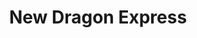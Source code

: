 ---
layout: place
title: New Dragon Express
permalink: /pennsylvania/bridgeville/new-dragon-express.html
stateAbbr: PA
stateName: Pennsylvania
cityName: Bridgeville
seo:
  type: restaurant
  links: http://www.newdragonexpress.com/
place_id: ChIJz4_9nMNXNIgRWTufdHAZ2DU
photos:
  - name: >-
      places/ChIJz4_9nMNXNIgRWTufdHAZ2DU/photos/AeeoHcK9931JbTa4uQSdBSykzurpC8jFuoExhJDdjp2JbX0DvgOLrojsgS8FKtSO151ummx7dWGZzzgRq-468PtXeMKx78SaX_K-yOhGiIIgIO44354eFCgSXr2YBwVBB157J_lKBzsXUfSV4fq_AjzlcQDySCLrnE9gEFwQn7nu7LI2H1x4k4MK42ZJT8zSgQYscoouJluRTR4GrBJHsViFfzh_iaEsFQarMshCMPhj585eWDlHRaCk1mwbDNxsBt-NnVI7N5wD4dWJk2F1js2q6cu4agLFkk7QE96ERtmroTTUvQ
    widthPx: 4032
    heightPx: 3024
    authorAttributions:
      - displayName: New Dragon Express
        uri: https://maps.google.com/maps/contrib/108368972183346876287
        photoUri: >-
          https://lh3.googleusercontent.com/a-/ALV-UjUfWzQoYZpp3D4inXh4KE7R3Htl4-SQ1FehnKMZV8c2YKZvwoI=s100-p-k-no-mo
    flagContentUri: >-
      https://www.google.com/local/imagery/report/?cb_client=maps_api_places.places_api&image_key=!1e10!2sAF1QipMUncaRiEUgM1aH7Lt_vfqqQazFkmZtshR_1aMp&hl=en-US
    googleMapsUri: >-
      https://www.google.com/maps/place//data=!3m4!1e2!3m2!1sAF1QipMUncaRiEUgM1aH7Lt_vfqqQazFkmZtshR_1aMp!2e10!4m2!3m1!1s0x883457c39cfd8fcf:0x35d81970749f3b59
  - name: >-
      places/ChIJz4_9nMNXNIgRWTufdHAZ2DU/photos/AeeoHcLZbtPwb8lmycyyw6NmJRzO6NpYoi1nk50o3lIWtTxWCYQLjZBmmRvgLnbdW_TIVC5wapxk64aNiOtCiPbanpvX89-Olwd3sfGkLvuek-tUAustwiXsgjDAwAOYq09vVfqowd4WqECA5sZm1hlUtPd_OsHMkeXWKZjJ1Nn9yF7XZyenoBuGmrh8dN8sK4s728Xo6iUSBQuRtcTwKzAu2jED8aPd2cVwXL1J04k4O6dvhJhCz37Zufx_UvszNXitdFa_pvLC2nx0QHQx5esnp_RM8XbxPYS9sJkS2OEIqLQY7w
    widthPx: 2448
    heightPx: 2448
    authorAttributions:
      - displayName: New Dragon Express
        uri: https://maps.google.com/maps/contrib/108368972183346876287
        photoUri: >-
          https://lh3.googleusercontent.com/a-/ALV-UjUfWzQoYZpp3D4inXh4KE7R3Htl4-SQ1FehnKMZV8c2YKZvwoI=s100-p-k-no-mo
    flagContentUri: >-
      https://www.google.com/local/imagery/report/?cb_client=maps_api_places.places_api&image_key=!1e10!2sAF1QipNKEYpTBYAY6OvEjyerqImMZfPDKW5egxhqbJPT&hl=en-US
    googleMapsUri: >-
      https://www.google.com/maps/place//data=!3m4!1e2!3m2!1sAF1QipNKEYpTBYAY6OvEjyerqImMZfPDKW5egxhqbJPT!2e10!4m2!3m1!1s0x883457c39cfd8fcf:0x35d81970749f3b59
  - name: >-
      places/ChIJz4_9nMNXNIgRWTufdHAZ2DU/photos/AeeoHcJhdTPLm1QkT5AE8Dtbz1Z-6F8wAUfeUhkAZws1yMiCI2pwSnx2P5ISiG5edBr6y6uro3h1q23ECq8bG-I11fRZ2zLC9Srd5dq3c3wSMYEHAcIzSUQUo7R5bWZ1c_QK-k1tI0foP_tBKiAOviAXN-eASDee9vaH7bRoxbmWKq7d7Tuma2CpZYvSWbnxLlqvI9z_-RntXVkV7XlcpgZt6xr2E7CgvsmOth4xKPQ7Dtye1iSHzQ3tBvtc2uM-pZKFnFBPQkg995Vk-_TmydV_hp1Y3AnA1jLmO7IJxd3Wsq57YBSMBRoD-c0yEDkaP27PbFE2RkMoxDdl4hsrZENGh0Uum7GkjgLMiXjpvAWWHpFf6yKLUiZ2Vrm29FnU1BHNlbjLyRn-XQYOZKXl7ODpnDliaqCQpgunzj2FHySpZprEtw
    widthPx: 4000
    heightPx: 3000
    authorAttributions:
      - displayName: 陳水金
        uri: https://maps.google.com/maps/contrib/107831356664141029555
        photoUri: >-
          https://lh3.googleusercontent.com/a/ACg8ocIfYxdH5rTBWKrPbEx6RlewyGLR-AyklPbqTM81hAK2mnFW3g=s100-p-k-no-mo
    flagContentUri: >-
      https://www.google.com/local/imagery/report/?cb_client=maps_api_places.places_api&image_key=!1e10!2sCIHM0ogKEICAgICnkKjTCg&hl=en-US
    googleMapsUri: >-
      https://www.google.com/maps/place//data=!3m4!1e2!3m2!1sCIHM0ogKEICAgICnkKjTCg!2e10!4m2!3m1!1s0x883457c39cfd8fcf:0x35d81970749f3b59
  - name: >-
      places/ChIJz4_9nMNXNIgRWTufdHAZ2DU/photos/AeeoHcLI8EHlGtmajL9Nd8RfiZyCDK9V06YWw112WwWvGnWSLS8vvvLoIWYMZwcAIAbliEvmk0t9b-E6Hsppm__YRWZt04v-xkpEPWAusXBVGtuGB3qBNL_O5Loubm5ccQBB2VjAzXlgyLcak4jcrhMDsEaiL8QDLVg3OdE8iYLLTLRL-zH_wRCV5QuVic4KTR9P4y1zOuQgVej3vhF0jyekIMSPpimKffD1CTaT8lvM3EB_nAeAOdEM3sx3OuEAAC4rwHl8YWc1jgGocJQ7KZsxAaO3ebTvSsXVNn_iiFg3D6ZGxxC9AcZgW_CAKLB9qglkT8P915Ud9-LcFpApfXfN3oE0xrDwpmA45EzYpXLm-GRtZu1oUcDuMkmzpX2eVzXefneoywJ_H9DWUQCmOFfZr4g5pXxmmM3_slpD_Z3hYlamd-qS
    widthPx: 3024
    heightPx: 4032
    authorAttributions:
      - displayName: Susan Weng
        uri: https://maps.google.com/maps/contrib/102712897866530486198
        photoUri: >-
          https://lh3.googleusercontent.com/a/ACg8ocIS71vwZq1s6c6oT6fGqxNi_k7FGIxgR8Of3XaQ_PBmPi9Wtg=s100-p-k-no-mo
    flagContentUri: >-
      https://www.google.com/local/imagery/report/?cb_client=maps_api_places.places_api&image_key=!1e10!2sCIHM0ogKEICAgICnoPfQgQE&hl=en-US
    googleMapsUri: >-
      https://www.google.com/maps/place//data=!3m4!1e2!3m2!1sCIHM0ogKEICAgICnoPfQgQE!2e10!4m2!3m1!1s0x883457c39cfd8fcf:0x35d81970749f3b59
  - name: >-
      places/ChIJz4_9nMNXNIgRWTufdHAZ2DU/photos/AeeoHcIZlyMXrqGnmMSVZnXkkpZ-9-pZZpeT6uAz-B6WSjJUBjZQxDyYUR9AR2A996l-GxjvtMD06_tnMQ7YdTD0EucHuISZ2Rx2RFxGtCIXfhxQ_7WuqGWcNvcxNJ86a2RIILUs2LvY6cNK_975Jn6NWU-pcEHpXoQWVWGs6M28F3ELmvsQTxupWmfrSn6Yr8FncDNvG8_TvSgB7k6f1oHogNIWExWUIgI7fci1_eZlUF8GTWjd1PgEI75_3kcTZ_FfPa0uLBCK850oWniQN1USPUzO4Sa7aXxCd__y1GGIHbLtJ4mA39MBScSP6ubRBTXMBqmEj4EyCHP47UKev4JvpBSyj9RuW2GmaSkNPbBetcaw7pLoh2YPSOce5z0kP2luw2UA96_dGmOn665BLB8UdCP-_qA2xI1G_pY1dAT8niCRuRA
    widthPx: 4032
    heightPx: 3024
    authorAttributions:
      - displayName: Laurie Vasbinder
        uri: https://maps.google.com/maps/contrib/107966101574874668642
        photoUri: >-
          https://lh3.googleusercontent.com/a/ACg8ocLZQhiNzv-PGewH5GtTRUwU_XBHwFbf_FvA1_9oDmcICGMBP_bR=s100-p-k-no-mo
    flagContentUri: >-
      https://www.google.com/local/imagery/report/?cb_client=maps_api_places.places_api&image_key=!1e10!2sCIHM0ogKEICAgICDh8a53wE&hl=en-US
    googleMapsUri: >-
      https://www.google.com/maps/place//data=!3m4!1e2!3m2!1sCIHM0ogKEICAgICDh8a53wE!2e10!4m2!3m1!1s0x883457c39cfd8fcf:0x35d81970749f3b59
  - name: >-
      places/ChIJz4_9nMNXNIgRWTufdHAZ2DU/photos/AeeoHcInJwYbbs-Xl_fFdM-RSMo_xzDmx7af4IQ3LZGDYXkokmWa6Ln0wnpU1d6P71dV0B2hiu8klXvC1qNXLLl2za4oa7WdzX8NnahRLJZDJXyysSLjnXWyG2-9XKKymoKo5QfkWh8sHCv8EeeNpkkNeZPUyMGL4FQaR6278ZCjrS1qNQeno9aQR8FDHlJjkS373XO-0v_rXJQMYaSz74vAqSR3NvGHY9FiPdNkGGLRQR2DTeaB57wq8ojlXkUr-Um-EDRZckyvGHPD1oTcKIMNuMTmfw7WHcy3sKL-sw7BNx2pYpaeuP4iR-e6W40iHYWaElYtOVLuycFgKWliitN90rsHaJu035YhPSYrNvxBPzfSFyW8dX7LdF1n5ZjCW2jjXQjKGufIU3LOuUyfogiG5HGjVQ3B0AMlQOc0tnxiMlzmlQ
    widthPx: 3024
    heightPx: 4032
    authorAttributions:
      - displayName: Павло Голубничий (Golubnychiy)
        uri: https://maps.google.com/maps/contrib/100833620179684114925
        photoUri: >-
          https://lh3.googleusercontent.com/a-/ALV-UjU9E3LXBQMPliutMM_bzi_G4lrl_nfcMsKrkDvUWY_cE8XaOkdbaA=s100-p-k-no-mo
    flagContentUri: >-
      https://www.google.com/local/imagery/report/?cb_client=maps_api_places.places_api&image_key=!1e10!2sCIHM0ogKEICAgIDnhe2lMw&hl=en-US
    googleMapsUri: >-
      https://www.google.com/maps/place//data=!3m4!1e2!3m2!1sCIHM0ogKEICAgIDnhe2lMw!2e10!4m2!3m1!1s0x883457c39cfd8fcf:0x35d81970749f3b59
  - name: >-
      places/ChIJz4_9nMNXNIgRWTufdHAZ2DU/photos/AeeoHcJ9TyH_wngH0eRyQ6KQKvD4qr76UEangQkdB7qbe67Vn_mLyBaXj19yyU93HhbeUpiKpj-HSmIo8aNe_fE3ya8IEWyIe2DX8y1h3Qr-dXKFx5EJR3ZNgXyzEOto-D8Gq0L9KlJixsYyAIApBglEkTdfGdlT-c-Gr5LnKxUxi7yb4ZV0nbzZnpuxcI2qw56HOp7wyNM2o9Ptlkyj57WpRkVrGIdVWHLoks8p8H5r0cgnby6V2Hj8UW4MngsEDHa3xNbthRXn0SXsrsFARXjlGdPZ-L50GFFkqo-HUOpjTQQETW4hHE1mXNl20nI-Una0aQ8uQPMFMcywf6tx6U83vlCtOQ1i2FWLAbNYu1urLQYX3h5NMEqXjfBt-g5OkzixOcwmXc99AcTZ5J_iEtKwlVZ8GheFROqRUa2Rqksfr0B-XTxw
    widthPx: 1920
    heightPx: 1080
    authorAttributions:
      - displayName: Rahul K
        uri: https://maps.google.com/maps/contrib/103285776159907247872
        photoUri: >-
          https://lh3.googleusercontent.com/a-/ALV-UjX0FQjNnW85_qeCoA1uT3vdJhOpppyzT1QhV9otKpH7DD9EYPv6hg=s100-p-k-no-mo
    flagContentUri: >-
      https://www.google.com/local/imagery/report/?cb_client=maps_api_places.places_api&image_key=!1e10!2sCIHM0ogKEICAgIDO6f6luAE&hl=en-US
    googleMapsUri: >-
      https://www.google.com/maps/place//data=!3m4!1e2!3m2!1sCIHM0ogKEICAgIDO6f6luAE!2e10!4m2!3m1!1s0x883457c39cfd8fcf:0x35d81970749f3b59
  - name: >-
      places/ChIJz4_9nMNXNIgRWTufdHAZ2DU/photos/AeeoHcKyaHTcrBuKO1f6sFEbeWk1VCarj9wlUsZh5zMbC-FfhqOq-Nu8nM2HxaU5R0cLLgrYP2icfHDGOTJP76IRdqr6uo0ywQLi-ZIB6j7IRFyKRZgwAnGJWSuGF026uus-SrJc2JqI7gqguBdMycdA4xMJNKMzkdREf4-okT3o2i-YcjOrDj7RB_EoafQ3d9Pfvid1HmKuXxCN4dew-QsLeIwBu3xwk1Df1oB_lO1j5sohGsIT9GGYoYgoGBd4nI4ETSm_nnT8dLYO9sEWVKUW29uxhPXaoNh-5xKmSZ1DvSPxHztgj2cwJAn_P2jSH_bjXsBE-rnY6EqSBrqHd1kPqaD9WzeDn2jPajuyxnaEKNsvRdHReyyCeo-M_FCJf4TJINR3j7eu8sENTGoVvp_XPSz1UxEp5UhDqT78nzO3EZ0rbg
    widthPx: 1964
    heightPx: 1417
    authorAttributions:
      - displayName: J D
        uri: https://maps.google.com/maps/contrib/109519524020861986251
        photoUri: >-
          https://lh3.googleusercontent.com/a-/ALV-UjUiSxsTJ9y7id9EkamXenjhPuefSAR74EIT7j7t5naMiYiZrxT9=s100-p-k-no-mo
    flagContentUri: >-
      https://www.google.com/local/imagery/report/?cb_client=maps_api_places.places_api&image_key=!1e10!2sCIHM0ogKEICAgICn8NHzFQ&hl=en-US
    googleMapsUri: >-
      https://www.google.com/maps/place//data=!3m4!1e2!3m2!1sCIHM0ogKEICAgICn8NHzFQ!2e10!4m2!3m1!1s0x883457c39cfd8fcf:0x35d81970749f3b59
  - name: >-
      places/ChIJz4_9nMNXNIgRWTufdHAZ2DU/photos/AeeoHcJVgBC-yfV_DAlWM_IBlmpNcrByBD8CwzIg7cKTRIx8LEn8wctV8bALlvW1DEwfKWenrSL6J2Y1Poxx8a9y8urZWYoL1Y-Ut35nEDsvA792w-nHaokaaiggaZ8wFo9Zhpi1x8-PAMClLsEdDaoJostDSi9Vb7tR1jLXhqmGlqY-RTBfgsbgxZojwSfl9tjBcxsCmlZ4zptoJY8Frnc5w6vro4YBOqY09CnpzHZYUE8kYl6gGn8P7_kXzqXFWtRh3VTfVHGEhItBSXPdjcXQYeax15lSTBzf32YB1dqQVALZeIH9Hvx82N80jDqC5wBbaRRBeU91fjGBLhhxt3L9tNtu04z-i8ASFtheIIyfiGwuJSfhLNDctvoCUBxBYbUNsZlw7JlVSllV4_2Qwr9nTAAL9sw8k4U3Hadi05x8Ayz3YuE
    widthPx: 3060
    heightPx: 4080
    authorAttributions:
      - displayName: Primitive Territory
        uri: https://maps.google.com/maps/contrib/112631074292794448155
        photoUri: >-
          https://lh3.googleusercontent.com/a-/ALV-UjVuTclil5BLU945GOVHHzsIm6jSc_iNDuZb9hvS2ChntnRqr5U3=s100-p-k-no-mo
    flagContentUri: >-
      https://www.google.com/local/imagery/report/?cb_client=maps_api_places.places_api&image_key=!1e10!2sCIHM0ogKEICAgIDZxYr6oAE&hl=en-US
    googleMapsUri: >-
      https://www.google.com/maps/place//data=!3m4!1e2!3m2!1sCIHM0ogKEICAgIDZxYr6oAE!2e10!4m2!3m1!1s0x883457c39cfd8fcf:0x35d81970749f3b59
  - name: >-
      places/ChIJz4_9nMNXNIgRWTufdHAZ2DU/photos/AeeoHcKY-oPqQ2B1_vT7Vok-9sSWeghjm3auuDtdjefmSBwJ7yCFyrVwW1zaXN8czOPq3_Ku-pV1gXGqaHi_bk0Rba3NDZVBLeX8dX3M2Edkb_AMVtg8LPDrxgBMAuLPruP4kDLDwiSmmFrUxXboGnUaxi7aF1qH6RKeU7lZtU47sP7dCQdNdchbxELlF3pAg3HJRQlZnCOcPGsmDycMo3N1mV3laU6aOZUTSuttomRf_NT_Oc5Zg0Ljm65W5s0zQ7qB5AYjbae6oQCEZlZHJQqFANfHVVjCA5aOWJonENjyn_GnnlIBbEie2A0ISKpVw_luVun0erWb0CS0fPrgWiwZ_rxFNIh3pGSYOD1OaeqOmZ30Vi2sPaujXLsGQKULsnwrpj05jQP27x7awcNz-pzpIw9SDZzzcQvI_ZFfSO3hr34kJA
    widthPx: 3472
    heightPx: 4624
    authorAttributions:
      - displayName: Nikki D
        uri: https://maps.google.com/maps/contrib/105849342710075293027
        photoUri: >-
          https://lh3.googleusercontent.com/a/ACg8ocKO9tb8X6qzfaF3t9q519n5nrzuXQNf-k145fNhDFOqgeQRYA=s100-p-k-no-mo
    flagContentUri: >-
      https://www.google.com/local/imagery/report/?cb_client=maps_api_places.places_api&image_key=!1e10!2sCIHM0ogKEICAgIDdifSSRQ&hl=en-US
    googleMapsUri: >-
      https://www.google.com/maps/place//data=!3m4!1e2!3m2!1sCIHM0ogKEICAgIDdifSSRQ!2e10!4m2!3m1!1s0x883457c39cfd8fcf:0x35d81970749f3b59
address: '3127 Washington Pike # 100, Bridgeville, PA 15017, USA'
street: '3127 Washington Pike # 100'
city: Bridgeville
state: PA
zip: '15017'
country: USA
neighborhood: null
latitude: '40.347446'
longitude: '-80.111934'
accessibility_options:
  wheelchairAccessibleParking: true
  wheelchairAccessibleEntrance: true
  wheelchairAccessibleRestroom: true
  wheelchairAccessibleSeating: true
business_status: OPERATIONAL
name: New Dragon Express
google_maps_links:
  directionsUri: >-
    https://www.google.com/maps/dir//''/data=!4m7!4m6!1m1!4e2!1m2!1m1!1s0x883457c39cfd8fcf:0x35d81970749f3b59!3e0
  placeUri: https://maps.google.com/?cid=3879879049763306329
  writeAReviewUri: >-
    https://www.google.com/maps/place//data=!4m3!3m2!1s0x883457c39cfd8fcf:0x35d81970749f3b59!12e1
  reviewsUri: >-
    https://www.google.com/maps/place//data=!4m4!3m3!1s0x883457c39cfd8fcf:0x35d81970749f3b59!9m1!1b1
  photosUri: >-
    https://www.google.com/maps/place//data=!4m3!3m2!1s0x883457c39cfd8fcf:0x35d81970749f3b59!10e5
primary_type: Chinese Restaurant
opening_hours:
  regular: null
  current: null
secondary_opening_hours:
  regular:
    weekdayDescriptions: null
    type: null
  current:
    weekdayDescriptions: null
    type: null
phone: (412) 221-7722
price_level: PRICE_LEVEL_MODERATE
price_range: $10 &ndash; $20
rating: '4.2'
rating_count: 0
website: http://www.newdragonexpress.com/
description: >-
  Discover New Dragon Express in Bridgeville, PA$$$New Dragon Express in
  Bridgeville, PA, stands out as a casual dining spot serving up a mix of
  classic Chinese dishes and fresh sushi options, making it a go-to choice for
  those craving flavorful meals in a welcoming environment. The restaurant
  features a variety of staples like savory stir-fries and handcrafted rolls,
  complemented by a selection of beer and wine to enhance your experience. With
  its accessible layout and ample seating, it's designed for easy enjoyment
  whether you're stopping by for a quick bite or a relaxed meal. Ample parking
  and thoughtful amenities add to the convenience, appealing to families and
  groups seeking top-rated sushi spots nearby. Overall, this spot delivers a
  blend of traditional flavors and modern vibes, perfect for anyone exploring
  sushi restaurants in the area.
generative_summary: >-
  Discover New Dragon Express in Bridgeville, PA$$$New Dragon Express in
  Bridgeville, PA, stands out as a casual dining spot serving up a mix of
  classic Chinese dishes and fresh sushi options, making it a go-to choice for
  those craving flavorful meals in a welcoming environment. The restaurant
  features a variety of staples like savory stir-fries and handcrafted rolls,
  complemented by a selection of beer and wine to enhance your experience. With
  its accessible layout and ample seating, it's designed for easy enjoyment
  whether you're stopping by for a quick bite or a relaxed meal. Ample parking
  and thoughtful amenities add to the convenience, appealing to families and
  groups seeking top-rated sushi spots nearby. Overall, this spot delivers a
  blend of traditional flavors and modern vibes, perfect for anyone exploring
  sushi restaurants in the area.
generative_disclosure: Summarized by AI using the Grok-3-Mini model.
reviews:
  - name: >-
      places/ChIJz4_9nMNXNIgRWTufdHAZ2DU/reviews/ChZDSUhNMG9nS0VJQ0FnTUNRb2RYR0NnEAE
    relativePublishTimeDescription: a month ago
    rating: 4
    text:
      text: >-
        I love the food and it is one of the best eat in places around but,


        Tonight I ordered pick up and never will again.  It is not the first
        time i had made an order of at least $60-$70 worth of food and it was
        wrong.  I wanted general tso with noodles and got sweet and sour chicken
        with white rice.  I will never pick up food from here ever again. 😒
        I'll be having cereal for dinner tonight.
      languageCode: en
    originalText:
      text: >-
        I love the food and it is one of the best eat in places around but,


        Tonight I ordered pick up and never will again.  It is not the first
        time i had made an order of at least $60-$70 worth of food and it was
        wrong.  I wanted general tso with noodles and got sweet and sour chicken
        with white rice.  I will never pick up food from here ever again. 😒
        I'll be having cereal for dinner tonight.
      languageCode: en
    authorAttribution:
      displayName: Sarah Armstrong
      uri: https://www.google.com/maps/contrib/105052608673682980580/reviews
      photoUri: >-
        https://lh3.googleusercontent.com/a-/ALV-UjV3VONk3aMZdng4ODnOtQJOnsC_U59lDPq6tG-88q16XHMTWFjL=s128-c0x00000000-cc-rp-mo
    publishTime: '2025-03-04T23:58:30.292759Z'
    flagContentUri: >-
      https://www.google.com/local/review/rap/report?postId=ChZDSUhNMG9nS0VJQ0FnTUNRb2RYR0NnEAE&d=17924085&t=1
    googleMapsUri: >-
      https://www.google.com/maps/reviews/data=!4m6!14m5!1m4!2m3!1sChZDSUhNMG9nS0VJQ0FnTUNRb2RYR0NnEAE!2m1!1s0x883457c39cfd8fcf:0x35d81970749f3b59
  - name: >-
      places/ChIJz4_9nMNXNIgRWTufdHAZ2DU/reviews/ChZDSUhNMG9nS0VJQ0FnSUR2OGZuVUlBEAE
    relativePublishTimeDescription: 3 months ago
    rating: 5
    text:
      text: >-
        Seriously the best Chinese in the area. We don't even live in S Fayette
        anymore, but we still go here over places that are closer. I love the
        sesame chicken, and my wife and I love the crab rangoon. We get two full
        meals out of the portions plus one shared appetizer. The dining area is
        relatively small but nice. It seems somehow modern and traditional at
        the same time, in a good way. The staff are always friendly and
        professional, and speak English well. It is not cheap, and we are sad
        that they're not open on Tuesdays recently, but I can't blame them
        enough for either of those to take away a star.
      languageCode: en
    originalText:
      text: >-
        Seriously the best Chinese in the area. We don't even live in S Fayette
        anymore, but we still go here over places that are closer. I love the
        sesame chicken, and my wife and I love the crab rangoon. We get two full
        meals out of the portions plus one shared appetizer. The dining area is
        relatively small but nice. It seems somehow modern and traditional at
        the same time, in a good way. The staff are always friendly and
        professional, and speak English well. It is not cheap, and we are sad
        that they're not open on Tuesdays recently, but I can't blame them
        enough for either of those to take away a star.
      languageCode: en
    authorAttribution:
      displayName: Bryan Kier
      uri: https://www.google.com/maps/contrib/100735828878488720295/reviews
      photoUri: >-
        https://lh3.googleusercontent.com/a/ACg8ocLNXxQjbfa08YZ-LWK4NcTO55tLrmDIeIID98898XDqNkn_lw=s128-c0x00000000-cc-rp-mo
    publishTime: '2024-12-21T13:36:32.423601Z'
    flagContentUri: >-
      https://www.google.com/local/review/rap/report?postId=ChZDSUhNMG9nS0VJQ0FnSUR2OGZuVUlBEAE&d=17924085&t=1
    googleMapsUri: >-
      https://www.google.com/maps/reviews/data=!4m6!14m5!1m4!2m3!1sChZDSUhNMG9nS0VJQ0FnSUR2OGZuVUlBEAE!2m1!1s0x883457c39cfd8fcf:0x35d81970749f3b59
  - name: >-
      places/ChIJz4_9nMNXNIgRWTufdHAZ2DU/reviews/ChZDSUhNMG9nS0VJQ0FnSURaeGJMaUx3EAE
    relativePublishTimeDescription: a year ago
    rating: 5
    text:
      text: >-
        I walked in and was greeted. Not many customers, so there was plenty of
        seating. Sat down ordered my meal and drink at the same time. I sat by
        the window, and the atmosphere was still a little dark. It was around
        1:30 pm. on a Monday. The food was good. I didn't like the sauce too
        much, but I'm picky. Other than the prices, it's a good place to eat.
        They also have a bar. But I have not tried their drinks.
      languageCode: en
    originalText:
      text: >-
        I walked in and was greeted. Not many customers, so there was plenty of
        seating. Sat down ordered my meal and drink at the same time. I sat by
        the window, and the atmosphere was still a little dark. It was around
        1:30 pm. on a Monday. The food was good. I didn't like the sauce too
        much, but I'm picky. Other than the prices, it's a good place to eat.
        They also have a bar. But I have not tried their drinks.
      languageCode: en
    authorAttribution:
      displayName: Primitive Territory
      uri: https://www.google.com/maps/contrib/112631074292794448155/reviews
      photoUri: >-
        https://lh3.googleusercontent.com/a-/ALV-UjVuTclil5BLU945GOVHHzsIm6jSc_iNDuZb9hvS2ChntnRqr5U3=s128-c0x00000000-cc-rp-mo-ba3
    publishTime: '2023-10-04T23:20:53.409172Z'
    flagContentUri: >-
      https://www.google.com/local/review/rap/report?postId=ChZDSUhNMG9nS0VJQ0FnSURaeGJMaUx3EAE&d=17924085&t=1
    googleMapsUri: >-
      https://www.google.com/maps/reviews/data=!4m6!14m5!1m4!2m3!1sChZDSUhNMG9nS0VJQ0FnSURaeGJMaUx3EAE!2m1!1s0x883457c39cfd8fcf:0x35d81970749f3b59
  - name: >-
      places/ChIJz4_9nMNXNIgRWTufdHAZ2DU/reviews/ChdDSUhNMG9nS0VJQ0FnSUQ5NGRUbmxRRRAB
    relativePublishTimeDescription: a year ago
    rating: 5
    text:
      text: >-
        We have dined here twice and both times were great. The servers were
        very friendly and the food was delicious. The portions are huge and we
        ate the leftovers both times. Hope the area will continue support New
        Dragon!!
      languageCode: en
    originalText:
      text: >-
        We have dined here twice and both times were great. The servers were
        very friendly and the food was delicious. The portions are huge and we
        ate the leftovers both times. Hope the area will continue support New
        Dragon!!
      languageCode: en
    authorAttribution:
      displayName: Holly Foster
      uri: https://www.google.com/maps/contrib/103071418261618808920/reviews
      photoUri: >-
        https://lh3.googleusercontent.com/a-/ALV-UjWqLJAcnZrr5VR7BfWra5prOuLCGkAR18tRSUfzwDkEkN5OEvsL=s128-c0x00000000-cc-rp-mo
    publishTime: '2024-03-17T16:45:44.564982Z'
    flagContentUri: >-
      https://www.google.com/local/review/rap/report?postId=ChdDSUhNMG9nS0VJQ0FnSUQ5NGRUbmxRRRAB&d=17924085&t=1
    googleMapsUri: >-
      https://www.google.com/maps/reviews/data=!4m6!14m5!1m4!2m3!1sChdDSUhNMG9nS0VJQ0FnSUQ5NGRUbmxRRRAB!2m1!1s0x883457c39cfd8fcf:0x35d81970749f3b59
  - name: >-
      places/ChIJz4_9nMNXNIgRWTufdHAZ2DU/reviews/ChdDSUhNMG9nS0VJQ0FnSUNuOE5IenBRRRAB
    relativePublishTimeDescription: 6 months ago
    rating: 5
    text:
      text: >-
        Great atmosphere, very clean, nice owners, and huge portions. Quality of
        food was excellent. Enjoy them!
      languageCode: en
    originalText:
      text: >-
        Great atmosphere, very clean, nice owners, and huge portions. Quality of
        food was excellent. Enjoy them!
      languageCode: en
    authorAttribution:
      displayName: J D
      uri: https://www.google.com/maps/contrib/109519524020861986251/reviews
      photoUri: >-
        https://lh3.googleusercontent.com/a-/ALV-UjUiSxsTJ9y7id9EkamXenjhPuefSAR74EIT7j7t5naMiYiZrxT9=s128-c0x00000000-cc-rp-mo-ba4
    publishTime: '2024-09-22T02:54:40.003881Z'
    flagContentUri: >-
      https://www.google.com/local/review/rap/report?postId=ChdDSUhNMG9nS0VJQ0FnSUNuOE5IenBRRRAB&d=17924085&t=1
    googleMapsUri: >-
      https://www.google.com/maps/reviews/data=!4m6!14m5!1m4!2m3!1sChdDSUhNMG9nS0VJQ0FnSUNuOE5IenBRRRAB!2m1!1s0x883457c39cfd8fcf:0x35d81970749f3b59
review_summary: >-
  What Customers Are Raving About$$$Folks generally love the hearty portions and
  tasty Chinese and sushi offerings at this spot, often highlighting how the
  meals leave them satisfied and coming back for more. Many appreciate the
  friendly service and clean, inviting atmosphere that makes dining out feel
  effortless and enjoyable, even if the space is on the cozier side. While most
  experiences are positive, a few mentions of occasional order mix-ups during
  pickups show there's room for improvement in accuracy. Still, the overall
  value and quality of the food, including favorites like sesame chicken and
  crab rangoon, keep it a solid pick for anyone hunting for the best sushi near
  me. In the end, it's a reliable choice that delivers a consistently good vibe,
  encouraging diners to give it a try for their next casual outing.
review_disclosure: Summarized by AI using the Grok-3-Mini model.
parking_options:
  freeParkingLot: true
  freeStreetParking: true
  paidStreetParking: false
  valetParking: false
payment_options:
  acceptsCreditCards: true
  acceptsDebitCards: true
  acceptsCashOnly: false
  acceptsNfc: true
allow_dogs: null
curbside_pickup: false
delivery: true
dine_in: true
good_for_children: true
good_for_groups: true
good_for_sports: null
live_music: false
menu_for_children: false
outdoor_seating: false
reservable: true
restroom: true
serves_beer: true
serves_breakfast: false
serves_brunch: false
serves_cocktails: false
serves_coffee: false
serves_dinner: true
serves_dessert: true
serves_lunch: true
serves_vegetarian_food: true
serves_wine: true
takeout: true
update_category: pro
places_description: null

---